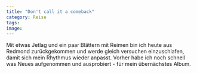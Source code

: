 ```yaml
---
title: "Don't call it a comeback"
category: Reise
tags: 
image: 
---
```


Mit etwas Jetlag und ein paar Blättern mit Reimen bin ich heute aus Redmond zurückgekommen und werde gleich versuchen einzuschlafen, damit sich mein Rhythmus wieder anpasst. Vorher habe ich noch schnell was Neues aufgenommen und ausprobiert - für mein übernächstes Album.